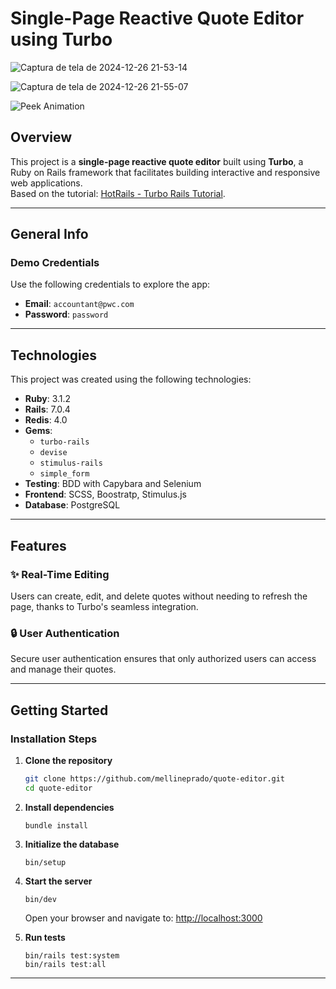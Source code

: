 # Single-Page Reactive Quote Editor using Turbo
![Captura de tela de 2024-12-26 21-53-14](https://github.com/user-attachments/assets/bedf7017-0fbb-4e0a-84e1-eca39642bfce)




![Captura de tela de 2024-12-26 21-55-07](https://github.com/user-attachments/assets/6c99ff78-c092-4862-86d7-99c666d948e9)

![Peek Animation](https://github.com/mellineprado/quote-editor/assets/113559324/ce7e4d14-219c-4416-87aa-4cc02c75eb24)

## Overview

This project is a **single-page reactive quote editor** built using **Turbo**, a Ruby on Rails framework that facilitates building interactive and responsive web applications.  
Based on the tutorial: [HotRails - Turbo Rails Tutorial](https://www.hotrails.dev/turbo-rails).

---

## General Info

### Demo Credentials
Use the following credentials to explore the app:
- **Email**: `accountant@pwc.com`
- **Password**: `password`

---

## Technologies

This project was created using the following technologies:

- **Ruby**: 3.1.2  
- **Rails**: 7.0.4  
- **Redis**: 4.0  
- **Gems**:
  - `turbo-rails`
  - `devise`
  - `stimulus-rails`
  - `simple_form`
- **Testing**: BDD with Capybara and Selenium  
- **Frontend**: SCSS, Boostratp, Stimulus.js 
- **Database**: PostgreSQL  

---

## Features

### ✨ Real-Time Editing  
Users can create, edit, and delete quotes without needing to refresh the page, thanks to Turbo's seamless integration.

### 🔒 User Authentication  
Secure user authentication ensures that only authorized users can access and manage their quotes.

---

## Getting Started

### Installation Steps

1. **Clone the repository**  
   ```bash
   git clone https://github.com/mellineprado/quote-editor.git
   cd quote-editor
   ```

2. **Install dependencies**  
   ```
   bundle install
   ```

3. **Initialize the database**  
   ```
   bin/setup
   ```

4. **Start the server**  
   ```
   bin/dev
   ```
   Open your browser and navigate to: [http://localhost:3000](http://localhost:3000)

5. **Run tests**  
   ```
   bin/rails test:system
   bin/rails test:all
   ```

---

